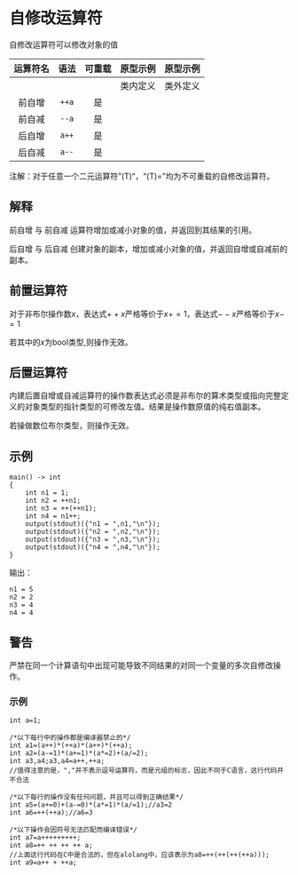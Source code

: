# 自修改运算符

自修改运算符可以修改对象的值

| 运算符名 | 语法  | 可重载 | 原型示例 | 原型示例 |
| :------: | :---: | :----: | :------: | :------: |
|          |       |        | 类内定义 | 类外定义 |
|  前自增  | `++a` |   是   |          |          |
|  前自减  | `--a` |   是   |          |          |
|  后自增  | `a++` |   是   |          |          |
|  后自减  | `a--` |   是   |          |          |

注解：对于任意一个二元运算符”(T)“，“(T)=”均为不可重载的自修改运算符。

## 解释

 前自增 与 前自减 运算符增加或减小对象的值，并返回到其结果的引用。

后自增 与 后自减 创建对象的副本，增加或减小对象的值，并返回自增或自减前的副本。

## 前置运算符

对于非布尔操作数$x$，表达式$++x$严格等价于$x+=1$，表达式$--x$严格等价于$x-=1$

若其中的$x$为bool类型,则操作无效。

## 后置运算符

内建后置自增或自减运算符的操作数表达式必须是非布尔的算术类型或指向完整定义的对象类型的指针类型的可修改左值。结果是操作数原值的纯右值副本。

若操做数位布尔类型，则操作无效。

## 示例

```
main() -> int 
{
    int n1 = 1;
    int n2 = ++n1;
    int n3 = ++(++n1);
    int n4 = n1++;
	output(stdout)({"n1 = ",n1,"\n"});
    output(stdout)({"n2 = ",n2,"\n"});
    output(stdout)({"n3 = ",n3,"\n"});
    output(stdout)({"n4 = ",n4,"\n"});
}
```

输出：

```
n1 = 5
n2 = 2
n3 = 4
n4 = 4
```

## 警告

严禁在同一个计算语句中出现可能导致不同结果的对同一个变量的多次自修改操作。

### 示例

```
int a=1;

/*以下每行中的操作都是编译器禁止的*/
int a1=(a++)*(++a)*(a++)*(++a);
int a2=(a-=1)*(a+=1)*(a*=2)+(a/=2);
int a3,a4;a3,a4=a++,++a;
//值得注意的是，","并不表示逗号运算符，而是元组的标志，因此不同于C语言，这行代码并不合法

/*以下每行的操作没有任何问题，并且可以得到正确结果*/
int a5=(a+=0)+(a-=0)*(a*=1)*(a/=1);//a3=2
int a6=++(++a);//a6=3

/*以下操作会因符号无法匹配而编译错误*/
int a7=a+++++++++;
int a8=++ ++ ++ ++ a;
//上面这行代码在C中是合法的，但在alolang中，应该表示为a8=++(++(++(++a)));
int a9=a++ + ++a;
```

